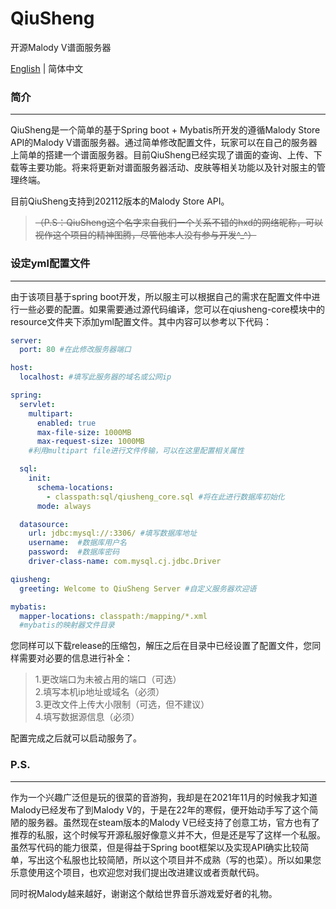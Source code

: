 # QiuSheng
开源Malody V谱面服务器

[English](README_ENG.md) | 简体中文

### 简介
------------------
QiuSheng是一个简单的基于Spring boot + Mybatis所开发的遵循Malody Store API的Malody V谱面服务器。通过简单修改配置文件，玩家可以在自己的服务器上简单的搭建一个谱面服务器。目前QiuSheng已经实现了谱面的查询、上传、下载等主要功能。将来将更新对谱面服务器活动、皮肤等相关功能以及针对服主的管理终端。

目前QiuSheng支持到202112版本的Malody Store API。

> ~~（P.S：QiuSheng这个名字来自我们一个关系不错的hxd的网络昵称，可以视作这个项目的精神图腾，尽管他本人没有参与开发^_^）~~

### 设定yml配置文件
------------------
由于该项目基于spring boot开发，所以服主可以根据自己的需求在配置文件中进行一些必要的配置。如果需要通过源代码编译，您可以在qiusheng-core模块中的resource文件夹下添加yml配置文件。其中内容可以参考以下代码：

```yml
server:
  port: 80 #在此修改服务器端口

host:
  localhost: #填写此服务器的域名或公网ip

spring:
  servlet:
    multipart:
      enabled: true
      max-file-size: 1000MB
      max-request-size: 1000MB
    #利用multipart file进行文件传输，可以在这里配置相关属性

  sql:
    init:
      schema-locations:
        - classpath:sql/qiusheng_core.sql #将在此进行数据库初始化
      mode: always

  datasource:
    url: jdbc:mysql://:3306/ #填写数据库地址
    username:  #数据库用户名
    password:  #数据库密码
    driver-class-name: com.mysql.cj.jdbc.Driver

qiusheng:
  greeting: Welcome to QiuSheng Server #自定义服务器欢迎语

mybatis:
  mapper-locations: classpath:/mapping/*.xml
  #mybatis的映射器文件目录
```

您同样可以下载release的压缩包，解压之后在目录中已经设置了配置文件，您同样需要对必要的信息进行补全：

> 1.更改端口为未被占用的端口（可选）  
2.填写本机ip地址或域名（必须）  
3.更改文件上传大小限制（可选，但不建议）  
4.填写数据源信息（必须）

配置完成之后就可以启动服务了。

### P.S.
------------------

作为一个兴趣广泛但是玩的很菜的音游狗，我却是在2021年11月的时候我才知道Malody已经发布了到Malody V的，于是在22年的寒假，便开始动手写了这个简陋的服务器。虽然现在steam版本的Malody V已经支持了创意工坊，官方也有了推荐的私服，这个时候写开源私服好像意义并不大，但是还是写了这样一个私服。虽然写代码的能力很菜，但是得益于Spring boot框架以及实现API确实比较简单，写出这个私服也比较简陋，所以这个项目并不成熟（写的也菜）。所以如果您乐意使用这个项目，也欢迎您对我们提出改进建议或者贡献代码。

同时祝Malody越来越好，谢谢这个献给世界音乐游戏爱好者的礼物。